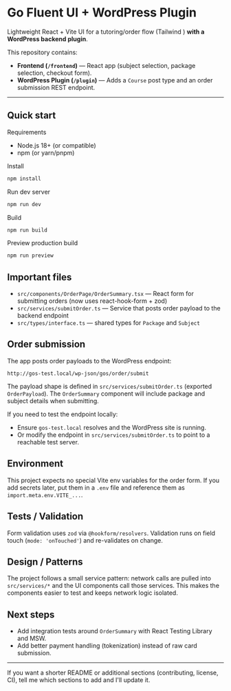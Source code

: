 # Go Fluent UI + WordPress Plugin

Lightweight React + Vite UI for a tutoring/order flow (Tailwind ) **with a WordPress backend plugin**.

This repository contains:

- **Frontend (`/frontend`)** — React app (subject selection, package selection, checkout form).
- **WordPress Plugin (`/plugin`)** — Adds a `Course` post type and an order submission REST endpoint.

---

## Quick start

Requirements

- Node.js 18+ (or compatible)
- npm (or yarn/pnpm)

Install

```powershell
npm install
```

Run dev server

```powershell
npm run dev
```

Build

```powershell
npm run build
```

Preview production build

```powershell
npm run preview
```

## Important files

- `src/components/OrderPage/OrderSummary.tsx` — React form for submitting orders (now uses react-hook-form + zod)
- `src/services/submitOrder.ts` — Service that posts order payload to the backend endpoint
- `src/types/interface.ts` — shared types for `Package` and `Subject`

## Order submission

The app posts order payloads to the WordPress endpoint:

```
http://gos-test.local/wp-json/gos/order/submit
```

The payload shape is defined in `src/services/submitOrder.ts` (exported `OrderPayload`). The `OrderSummary` component will include package and subject details when submitting.

If you need to test the endpoint locally:

- Ensure `gos-test.local` resolves and the WordPress site is running.
- Or modify the endpoint in `src/services/submitOrder.ts` to point to a reachable test server.

## Environment

This project expects no special Vite env variables for the order form. If you add secrets later, put them in a `.env` file and reference them as `import.meta.env.VITE_...`.

## Tests / Validation

Form validation uses `zod` via `@hookform/resolvers`. Validation runs on field touch (`mode: 'onTouched'`) and re-validates on change.

## Design / Patterns

The project follows a small service pattern: network calls are pulled into `src/services/*` and the UI components call those services. This makes the components easier to test and keeps network logic isolated.

## Next steps

- Add integration tests around `OrderSummary` with React Testing Library and MSW.
- Add better payment handling (tokenization) instead of raw card submission.

---

If you want a shorter README or additional sections (contributing, license, CI), tell me which sections to add and I'll update it.
